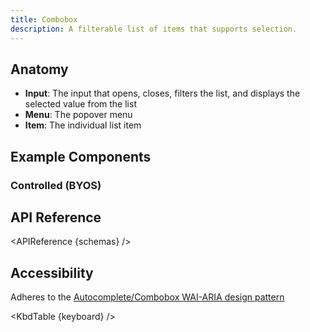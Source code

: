 ```yaml
---
title: Combobox
description: A filterable list of items that supports selection.
---
```


<script>
    import { APIReference, KbdTable, Preview } from '$docs/components'
    export let schemas
    export let keyboard
    export let snippets
    export let previews
</script>

## Anatomy

- **Input**: The input that opens, closes, filters the list, and displays the selected value from
  the list
- **Menu**: The popover menu
- **Item**: The individual list item

## Example Components

### Controlled (BYOS)

<Preview code={snippets.controlled}>
    <svelte:component this={previews.controlled} />
</Preview>

## API Reference

<APIReference {schemas} />

## Accessibility

Adheres to the
[Autocomplete/Combobox WAI-ARIA design pattern](https://www.w3.org/WAI/ARIA/apg/patterns/combobox/)

<KbdTable {keyboard} />
